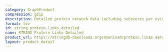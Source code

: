 ```yaml
---
category: GraphProduct
compression: gzip
description: Detailed protein network data including subscores per evidence channel
format: tsv
id: string.protein.links.detailed
name: STRING Protein Links Detailed
product_url: https://stringdb-downloads.org/download/protein.links.detailed.v12.0.txt.gz
layout: product_detail
---
```

